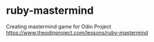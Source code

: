 # ruby-mastermind

Creating mastermind game for Odin Project
https://www.theodinproject.com/lessons/ruby-mastermind
